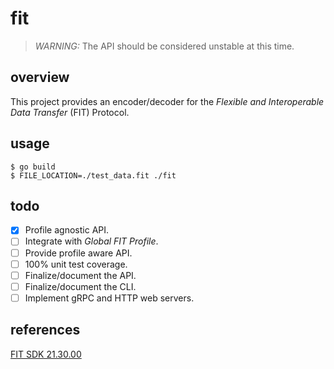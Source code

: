 # fit
> *WARNING:* The API should be considered unstable at this time. 

## overview
This project provides an encoder/decoder for the _Flexible and Interoperable Data Transfer_ (FIT) Protocol.

## usage
```
$ go build
$ FILE_LOCATION=./test_data.fit ./fit
```

## todo
- [x] Profile agnostic API.
- [ ] Integrate with _Global FIT Profile_.
- [ ] Provide profile aware API.
- [ ] 100% unit test coverage.
- [ ] Finalize/document the API.
- [ ] Finalize/document the CLI.
- [ ] Implement gRPC and HTTP web servers.

## references
[FIT SDK 21.30.00](https://www.thisisant.com/resources/fit-sdk/)